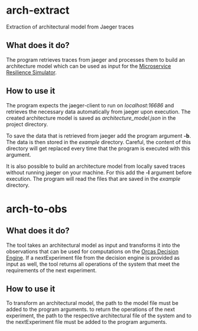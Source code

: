 # arch-extract
Extraction of architectural model from Jaeger traces

## What does it do?
The program retrieves traces from jaeger and processes them to build an architecture model which can be used as input for the [Microservice Resilience Simulator](https://github.com/orcas-elite/resilience-simulator).

## How to use it
The program expects the jaeger-client to run on *localhost:16686* and retrieves the necessary data automatically from jaeger upon execution.
The created architecture model is saved as *architecture_model.json* in the project directory.

To save the data that is retrieved from jaeger add the program argument **-b**. The data is then stored in the *example* directory.
Careful, the content of this directory will get replaced every time that the program is executed with this argument.

It is also possible to build an architecture model from locally saved traces without running jaeger on your machine.
For this add the **-l** argument before execution. The program will read the files that are saved in the *example* directory.

# arch-to-obs

## What does it do?
The tool takes an architectural model as input and transforms it into the observations that can be used for computations on the [Orcas Decision Engine](https://github.com/orcas-elite/bayespy).
If a nextExperiment file from the decision engine is provided as input as well, the tool returns all operations of the system that meet the requirements of the next experiment.

## How to use it
To transform an architectural model, the path to the model file must be added to the program arguments.
to return the operations of the next experiment, the path to the respective architectural file of the system and to the nextExperiment file must be added to the program arguments.
